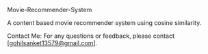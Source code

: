 Movie-Recommender-System

A content based movie recommender system using cosine similarity.

Contact Me: For any questions or feedback, please contact [gohilsanket13579@gmail.com].
